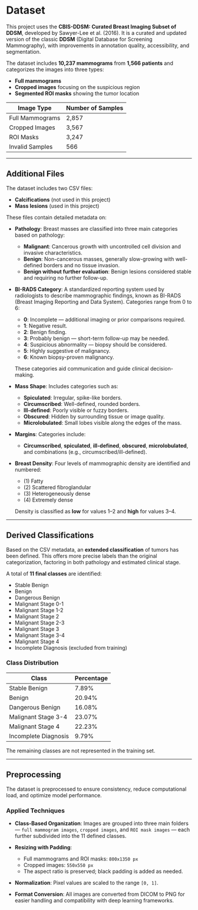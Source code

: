 # Dataset

This project uses the **CBIS-DDSM: Curated Breast Imaging Subset of DDSM**, developed by Sawyer-Lee et al. (2016). It is a curated and updated version of the classic **DDSM** (Digital Database for Screening Mammography), with improvements in annotation quality, accessibility, and segmentation.

The dataset includes **10,237 mammograms** from **1,566 patients** and categorizes the images into three types:

* **Full mammograms**
* **Cropped images** focusing on the suspicious region
* **Segmented ROI masks** showing the tumor location

| Image Type      | Number of Samples |
| --------------- | ----------------- |
| Full Mammograms | 2,857             |
| Cropped Images  | 3,567             |
| ROI Masks       | 3,247             |
| Invalid Samples | 566               |

---

## Additional Files

The dataset includes two CSV files:

* **Calcifications** (not used in this project)
* **Mass lesions** (used in this project)

These files contain detailed metadata on:

* **Pathology**: Breast masses are classified into three main categories based on pathology:

  * **Malignant**: Cancerous growth with uncontrolled cell division and invasive characteristics.
  * **Benign**: Non-cancerous masses, generally slow-growing with well-defined borders and no tissue invasion.
  * **Benign without further evaluation**: Benign lesions considered stable and requiring no further follow-up.

* **BI-RADS Category**: A standardized reporting system used by radiologists to describe mammographic findings, known as BI-RADS (Breast Imaging Reporting and Data System). Categories range from 0 to 6:

  * **0**: Incomplete — additional imaging or prior comparisons required.
  * **1**: Negative result.
  * **2**: Benign finding.
  * **3**: Probably benign — short-term follow-up may be needed.
  * **4**: Suspicious abnormality — biopsy should be considered.
  * **5**: Highly suggestive of malignancy.
  * **6**: Known biopsy-proven malignancy.

  These categories aid communication and guide clinical decision-making.

* **Mass Shape**: Includes categories such as:

  * **Spiculated**: Irregular, spike-like borders.
  * **Circumscribed**: Well-defined, rounded borders.
  * **Ill-defined**: Poorly visible or fuzzy borders.
  * **Obscured**: Hidden by surrounding tissue or image quality.
  * **Microlobulated**: Small lobes visible along the edges of the mass.

* **Margins**: Categories include:

  * **Circumscribed**, **spiculated**, **ill-defined**, **obscured**, **microlobulated**, and combinations (e.g., circumscribed/ill-defined).

* **Breast Density**: Four levels of mammographic density are identified and numbered:

  * (1) Fatty
  * (2) Scattered fibroglandular
  * (3) Heterogeneously dense
  * (4) Extremely dense

  Density is classified as **low** for values 1–2 and **high** for values 3–4.

---

## Derived Classifications

Based on the CSV metadata, an **extended classification** of tumors has been defined. This offers more precise labels than the original categorization, factoring in both pathology and estimated clinical stage.

A total of **11 final classes** are identified:

* Stable Benign
* Benign
* Dangerous Benign
* Malignant Stage 0-1
* Malignant Stage 1-2
* Malignant Stage 2
* Malignant Stage 2-3
* Malignant Stage 3
* Malignant Stage 3-4
* Malignant Stage 4
* Incomplete Diagnosis (excluded from training)

### Class Distribution

| Class                | Percentage |
| -------------------- | ---------- |
| Stable Benign        | 7.89%      |
| Benign               | 20.94%     |
| Dangerous Benign     | 16.08%     |
| Malignant Stage 3-4  | 23.07%     |
| Malignant Stage 4    | 22.23%     |
| Incomplete Diagnosis | 9.79%      |

The remaining classes are not represented in the training set.

---

## Preprocessing

The dataset is preprocessed to ensure consistency, reduce computational load, and optimize model performance.

### Applied Techniques

* **Class-Based Organization**: Images are grouped into three main folders — `full mammogram images`, `cropped images`, and `ROI mask images` — each further subdivided into the 11 defined classes.

* **Resizing with Padding**:

  * Full mammograms and ROI masks: `800x1350 px`
  * Cropped images: `550x550 px`
  * The aspect ratio is preserved; black padding is added as needed.

* **Normalization**: Pixel values are scaled to the range `[0, 1]`.

* **Format Conversion**: All images are converted from DICOM to PNG for easier handling and compatibility with deep learning frameworks.
